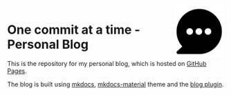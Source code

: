 <img src="docs/images/blog-logo.svg" width=120 height=120 align="right">

# One commit at a time - Personal Blog

This is the repository for my personal blog, which is hosted on [GitHub Pages][gh-page].

The blog is built using [mkdocs][mkdocs], [mkdocs-material][mkdocs-material] theme and the [blog plugin][blog-plugin].

[gh-page]: https://fbruzzesi.github.io/blog
[mkdocs]: https://www.mkdocs.org/
[mkdocs-material]: https://squidfunk.github.io/mkdocs-material/
[blog-plugin]: https://squidfunk.github.io/mkdocs-material/setup/setting-up-a-blog/